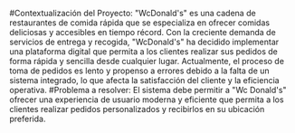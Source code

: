 #Contextualización del Proyecto:
"WcDonald's" es una cadena de restaurantes de comida rápida que se especializa en ofrecer comidas deliciosas y accesibles en tiempo récord. Con la creciente demanda de servicios de entrega y recogida, "WcDonald's" ha decidido implementar una plataforma digital que permita a los clientes realizar sus pedidos de forma rápida y sencilla desde cualquier lugar. Actualmente, el proceso de toma de pedidos es lento y propenso a errores debido a la falta de un sistema integrado, lo que afecta la satisfacción del cliente y la eficiencia operativa.
#Problema a resolver:
El sistema debe permitir a "Wc Donald's" ofrecer una experiencia de usuario moderna y eficiente que permita a los clientes realizar pedidos personalizados y recibirlos en su ubicación preferida.
